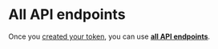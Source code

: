# All API endpoints

Once you [created your token](./#everything-starts-with-a-token-of-trust), you can use [**all API endpoints**](https://test.getdot.ai/redoc).&#x20;
